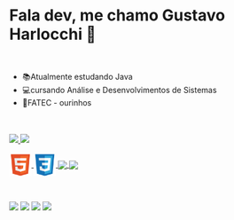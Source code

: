 # Fala dev, me chamo Gustavo Harlocchi 👋
</br>

 - 📚Atualmente estudando Java <br>
 - 💻cursando Análise e Desenvolvimentos de Sistemas<br>
 - 🏫FATEC - ourinhos
 <br>
 <br>



<div>
  <a href="https://github.com/rafaballerini">
  <img height="180em" src="https://github-readme-stats.vercel.app/api?username=Harlocchi&show_icons=true&theme=synthwave&include_all_commits=true&count_private=true"/>
  <img height="180em" src="https://github-readme-stats.vercel.app/api/top-langs/?username=Harlocchi&layout=compact&langs_count=16&theme=synthwave"/>
</div>

<div style= "display: inline_block"> <br/>
    <img  width = 40 align= "center"  src="https://raw.githubusercontent.com/devicons/devicon/master/icons/html5/html5-original.svg" />
    <img  width = 40 align= "center"  src="https://raw.githubusercontent.com/devicons/devicon/master/icons/css3/css3-original.svg" />
    <img  width = 40 align= "center"  src="https://camo.githubusercontent.com/20ffa1c9a31e2c991c8b52b0cb7be938de51db4b7a9299658fef28efb0cc845a/68747470733a2f2f63646e2e6a7364656c6976722e6e65742f67682f64657669636f6e732f64657669636f6e2f69636f6e732f6a6176612f6a6176612d6f726967696e616c2e737667" />
     <img  width = 40 align= "center"  src="https://cdn-icons-png.flaticon.com/512/6132/6132222.png" />
</div>
<br>


##

<div> 
  
  <a href="https://www.instagram.com/_gharlocchi/" target="_blank"><img src="https://img.shields.io/badge/-Instagram-%23E4405F?style=for-the-badge&logo=instagram&logoColor=white" target="https://www.instagram.com/_gharlocchi/"></a>
 <a href="https://discord.gg/G9GPg5SA75" target="_blank"><img src="https://img.shields.io/badge/Discord-7289DA?style=for-the-badge&logo=discord&logoColor=white" target="blank"></a> 
  <a href = "mailto:gustaalves1701@gmail.com"><img src="https://img.shields.io/badge/-Gmail-%23333?style=for-the-badge&logo=gmail&logoColor=white" target="_blank"></a>
  <a href="https://www.linkedin.com/in/gustavo-alves-71041024a/" target="_blank"><img src="https://img.shields.io/badge/-LinkedIn-%230077B5?style=for-the-badge&logo=linkedin&logoColor=white" target="_blank"></a> 


